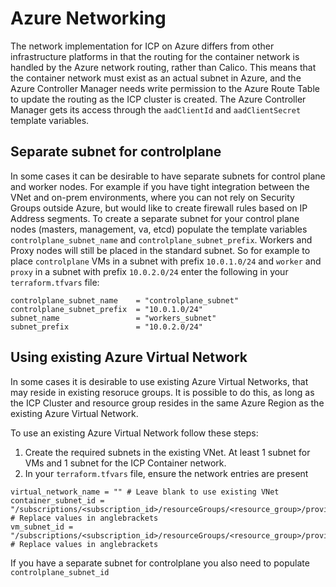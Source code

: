 # Azure Networking

The network implementation for ICP on Azure differs from other infrastructure platforms in that the routing for the container network is handled by the Azure network routing, rather than Calico.
This means that the container network must exist as an actual subnet in Azure, and the Azure Controller Manager needs write permission to the Azure Route Table to update the routing as the ICP cluster is created.
The Azure Controller Manager gets its access through the `aadClientId` and `aadClientSecret` template variables.

## Separate subnet for controlplane

In some cases it can be desirable to have separate subnets for control plane and worker nodes.
For example if you have tight integration between the VNet and on-prem environments, where you can not rely on Security Groups outside Azure, but would like to create firewall rules based on IP Address segments.
To create a separate subnet for your control plane nodes (masters, management, va, etcd) populate the template variables `controlplane_subnet_name` and `controlplane_subnet_prefix`. Workers and Proxy nodes will still be placed in the standard subnet.
So for example to place `controlplane` VMs in a subnet with prefix `10.0.1.0/24` and `worker` and `proxy` in a subnet with prefix `10.0.2.0/24` enter the following in your `terraform.tfvars` file:

```
controlplane_subnet_name    = "controlplane_subnet"
controlplane_subnet_prefix  = "10.0.1.0/24"
subnet_name                 = "workers_subnet"
subnet_prefix               = "10.0.2.0/24"
```

## Using existing Azure Virtual Network

In some cases it is desirable to use existing Azure Virtual Networks, that may reside in existing resoruce groups. It is possible to do this, as long as the ICP Cluster and resource group resides in the same Azure Region as the existing Azure Virtual Network.

To use an existing Azure Virtual Network follow these steps:
1. Create the required subnets in the existing VNet. At least 1 subnet for VMs and 1 subnet for the ICP Container network.
2. In your `terraform.tfvars` file, ensure the network entries are present
  ```
  virtual_network_name = "" # Leave blank to use existing VNet
  container_subnet_id = "/subscriptions/<subscription_id>/resourceGroups/<resource_group>/providers/Microsoft.Network/virtualNetworks/<vnet_name>/subnets/<subnetname>" # Replace values in anglebrackets
  vm_subnet_id = "/subscriptions/<subscription_id>/resourceGroups/<resource_group>/providers/Microsoft.Network/virtualNetworks/<vnet_name>/subnets/<subnetname>" # Replace values in anglebrackets
  ```
  If you have a separate subnet for controlplane you also need to populate `controlplane_subnet_id`
